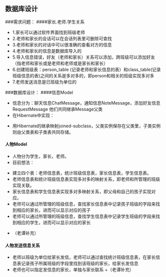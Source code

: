 ## 数据库设计

###需求问题：
####家长.老师.学生关系
+ 1.家长可以通过软件界面找到班级老师
+ 2.老师和家长的会话可以在会话列表里可删除可查找
+ 3.老师和家长的对话中可以很准确的查看对方的信息
+ 4.老师和家长的信息是数据库导入的
+ 5.导入信息错误，好友（老师和家长）关系可以添加，跨班级可以添加好友（指老师和家长或是老师和老师或是家长和家长）
+ 6.创建班级表：person_table (记录老师和家长信息的表）和class_table(记录班级信息的表)之间的关系是多对多的，即person和相关的班级实现多对多
+ 7.老师发送消息是已班级为单位的

###数据库设计：
####信息Model
+ 信息分为：聊天信息ChatMessage，通知信息NoteMessage，添加好友信息RequestMessage
他们共同继承Message父类
+ 在Hibernate中实现：
 - 用Hibernate的继承映射joined-subclass，父类实例保存在父类里，子类实例则由父类表和子类表共同存储。

#### 人物Model
+ 人物分为学生，家长，老师。
+ 目前想法：
 - 建立四个表：老师信息表，统计班级信息表，家长信息表，学生信息表。
 - 老师信息表和统计班级信息表实现多对多的映射关系，即老师和所管理的班级实现关联。
 - 家长信息表和学生信息表实现多对多映射关系，即父母和自己的孩子实现对应。
 - 老师可以通过所管理的班级信息，查找家长信息表中记录孩子班级的字段来找到相应的家长，进而可以显示对应的孩子
 - 老师可以通过所管理的班级信息，查找学生信息表中记录学生班级的字段来找到相应的学生，进而可以显示对应的家长
+ （老谭补充）

#### 人物发送信息关系
+ 老师以班级为单位给家长发信，老师可以通过查找统计班级信息表，在家长信息表记录孩子所属班级的字段里找到该班级的家长，给家长发信息
+ 老师也可以指定发信息的家长，单独与家长联系
+（老谭补充）